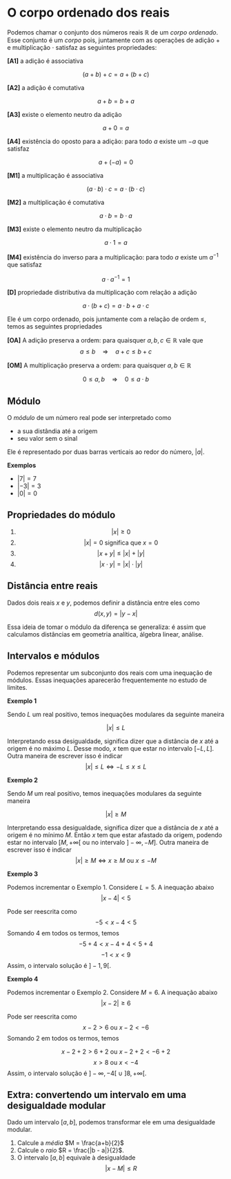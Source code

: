# O corpo ordenado dos reais

Podemos chamar o conjunto dos números reais $\mathbb{R}$ de um _corpo ordenado_. Esse conjunto é um _corpo_ pois, juntamente com as operações de adição  $+$ e multiplicação $\cdot$ satisfaz as seguintes propriedades:


**[A1]** a adição é associativa

$$(a+b) + c = a + (b+c)$$

**[A2]** a adição é comutativa

$$a+b = b+a$$

**[A3]** existe o elemento neutro da adição

$$ a + 0 = a $$

**[A4]** existência do oposto para a adição: para todo $a$ existe um $-a$ que satisfaz

$$ a + (-a) = 0 $$

**[M1]** a multiplicação é associativa

$$ (a\cdot b)\cdot c = a\cdot (b\cdot c) $$


**[M2]** a multiplicação é comutativa

$$a\cdot b = b\cdot a$$

**[M3]** existe o elemento neutro da multiplicação

$$ a\cdot 1 = a $$

**[M4]** existência do inverso para a multiplicação:  para todo $a$ existe um $a^{-1}$ que satisfaz


$$ a\cdot a^{-1} = 1 $$


**[D]** propriedade distributiva da multiplicação com relação a adição

$$ a\cdot (b+c) = a\cdot b + a\cdot c $$
 


Ele é um corpo ordenado, pois juntamente com a relação de ordem $\le$, temos as seguintes propriedades

**[OA]** A adição preserva a ordem: para quaisquer $a,b,c\in\mathbb{R}$ vale que 
$$a\le b \quad \Rightarrow \quad a+c \le b +c$$

**[OM]** A multiplicação preserva a ordem: para quaisquer $a,b\in\mathbb{R}$

$$0\le a,b  \quad \Rightarrow \quad 0 \le a\cdot b$$

## Módulo

O _módulo_ de um número real pode ser interpretado como
- a sua distândia até a origem
- seu valor sem o sinal

Ele é representado por duas barras verticais ao redor do número, $|a|$. 

**Exemplos**

- $|7| = 7$
- $|-3| = 3$
- $|0| = 0$

## Propriedades do módulo

1. $$|x|\ge 0$$
1. $$|x| = 0 \text{ significa que } x = 0$$
1. $$|x + y| \le |x| + |y|$$
1. $$|x\cdot y| = |x|\cdot |y|$$

## Distância entre reais

Dados dois reais $x$ e $y$, podemos definir a distância entre eles como
$$d(x,y) = |y-x|$$

Essa ideia de tomar o módulo da diferença se generaliza: é assim que calculamos distâncias em geometria analítica, álgebra linear, análise.

## Intervalos e módulos

Podemos representar um subconjunto dos reais com uma inequação de módulos. Essas inequações aparecerão frequentemente no estudo de limites.

**Exemplo 1**

Sendo $L$ um real positivo, temos inequações modulares da seguinte maneira

$$|x|\le L$$

Interpretando essa desigualdade, significa dizer que a distância de $x$ até a origem é no máximo $L$. Desse modo, $x$ tem que estar no intervalo $[-L,L]$.
Outra maneira de escrever isso é indicar
$$|x|\le L \Leftrightarrow -L \le x \le L$$

**Exemplo 2**

Sendo $M$ um real positivo, temos inequações modulares da seguinte maneira


$$|x| \ge M$$

Interpretando essa desigualdade, significa dizer que a distância de $x$ até a origem é no mínimo $M$.  Então $x$ tem que estar afastado da origem, podendo estar no intervalo $[M,+\infty[$ ou no intervalo $]-\infty,-M]$. 
Outra maneira de escrever isso é indicar
$$|x| \ge M \Leftrightarrow  x \ge M \text{ ou } x\le -M$$


**Exemplo 3**

Podemos incrementar o Exemplo 1. Considere $L=5$. A inequação abaixo 
$$|x-4| < 5$$

Pode ser reescrita como 
$$ -5 < x-4 < 5$$
Somando 4 em todos os termos, temos
$$ -5 + 4 < x - 4 + 4 < 5 + 4$$
$$ - 1 < x < 9$$
Assim, o intervalo solução é $]-1,9[$.

**Exemplo 4**

Podemos incrementar o Exemplo 2. Considere $M=6$. A inequação abaixo 
$$|x-2| \ge 6$$

Pode ser reescrita como 
$$ x- 2 > 6  \text{ ou } x - 2 < -6$$
Somando 2 em todos os termos, temos

$$ x- 2 + 2 > 6 + 2  \text{ ou } x - 2 + 2 < -6 + 2$$
$$ x > 8  \text{ ou } x < -4$$
Assim, o intervalo solução é $]-\infty,-4[ \ \cup \ ]8,+\infty[$.

## Extra: convertendo um intervalo em uma desigualdade modular

Dado um intervalo $[a,b]$, podemos transformar ele em uma desigualdade modular.

1. Calcule a _média_ $M = \frac{a+b}{2}$
2. Calcule o _raio_ $R = \frac{|b - a|}{2}$.
3. O intervalo $[a,b]$ equivale à desigualdade $$|x - M| \le R$$ 